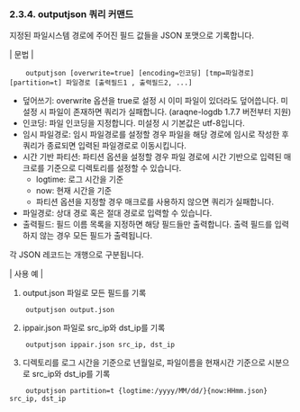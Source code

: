 ### 2.3.4. outputjson 쿼리 커맨드

지정된 파일시스템 경로에 주어진 필드 값들을 JSON 포맷으로 기록합니다.

\| 문법 \|

~~~~
	outputjson [overwrite=true] [encoding=인코딩] [tmp=파일경로] [partition=t] 파일경로 [출력필드1 , 출력필드2, ...]
~~~~

 * 덮어쓰기: overwrite 옵션을 true로 설정 시 이미 파일이 있더라도 덮어씁니다. 미설정 시 파일이 존재하면 쿼리가 실패합니다. (araqne-logdb 1.7.7 버전부터 지원)
 * 인코딩: 파일 인코딩을 지정합니다. 미설정 시 기본값은 utf-8입니다.
 * 임시 파일경로: 임시 파일경로를 설정할 경우 파일을 해당 경로에 임시로 작성한 후 쿼리가 종료되면 입력된 파일경로로 이동시킵니다.
 * 시간 기반 파티션: 파티션 옵션을 설정할 경우 파일 경로에 시간 기반으로 입력된 매크로를 기준으로 디렉토리를 설정할 수 있습니다.
   - logtime: 로그 시간을 기준
   - now: 현재 시간을 기준
   - 파티션 옵션을 지정할 경우 매크로를 사용하지 않으면 쿼리가 실패합니다.
 * 파일경로: 상대 경로 혹은 절대 경로로 입력할 수 있습니다.
 * 출력필드: 필드 이름 목록을 지정하면 해당 필드들만 출력합니다. 출력 필드를 입력하지 않는 경우 모든 필드가 출력됩니다.

각 JSON 레코드는 개행으로 구분됩니다.

\| 사용 예 \|

1) output.json 파일로 모든 필드를 기록

~~~
	outputjson output.json
~~~

2) ippair.json 파일로 src_ip와 dst_ip를 기록

~~~
	outputjson ippair.json src_ip, dst_ip
~~~

3) 디렉토리를 로그 시간을 기준으로 년월일로, 파일이름을 현재시간 기준으로 시분으로 src_ip와 dst_ip를 기록

~~~
	outputjson partition=t {logtime:/yyyy/MM/dd/}{now:HHmm.json} src_ip, dst_ip
~~~

